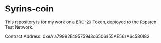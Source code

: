 # Syrins-coin

This repository is for  my work on a ERC-20 Token, deployed to the Ropsten Test Network.

Contract Address: 0xeA1a79992E495759d3c6506855AE56aA6c580182
